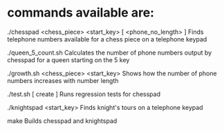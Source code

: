 # commands available are:

./chesspad <chess_piece> <start_key> [ <phone_no_length> <summarise> ]
Finds telephone numbers available for a chess piece on a telephone keypad 

./queen_5_count.sh
Calculates the number of phone numbers output by chesspad for a queen starting on the 5 key

./growth.sh <chess_piece> <start_key>
Shows how the number of phone numbers increases with number length 

./test.sh [ create ]
Runs regression tests for chesspad

./knightspad <start_key>
Finds knight's tours on a telephone keypad

make
Builds chesspad and knightspad
